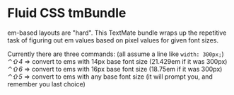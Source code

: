 Fluid CSS tmBundle
==================

em-based layouts are "hard". This TextMate bundle wraps up the repetitive task of figuring out em values based on pixel values for given font sizes.

Currently there are three commands: (all assume a line like `width: 300px;`)
  _⌃⇧4_ => convert to ems with 14px base font size (21.429em if it was 300px)
  _⌃⇧6_ => convert to ems with 16px base font size (18.75em if it was 300px)
  _⌃⇧5_ => convert to ems with any base font size (it will prompt you, and remember you last choice)
  

  